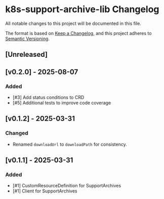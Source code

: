 # k8s-support-archive-lib Changelog
All notable changes to this project will be documented in this file.

The format is based on [Keep a Changelog](https://keepachangelog.com/en/1.0.0/),
and this project adheres to [Semantic Versioning](https://semver.org/spec/v2.0.0.html).

## [Unreleased]

## [v0.2.0] - 2025-08-07
### Added
- [#3] Add status conditions to CRD
- [#5] Additional tests to improve code coverage

## [v0.1.2] - 2025-03-31
### Changed
- Renamed `downloadUrl` to `downloadPath` for consistency.

## [v0.1.1] - 2025-03-31
### Added
- [#1] CustomResourceDefinition for SupportArchives
- [#1] Client for SupportArchives